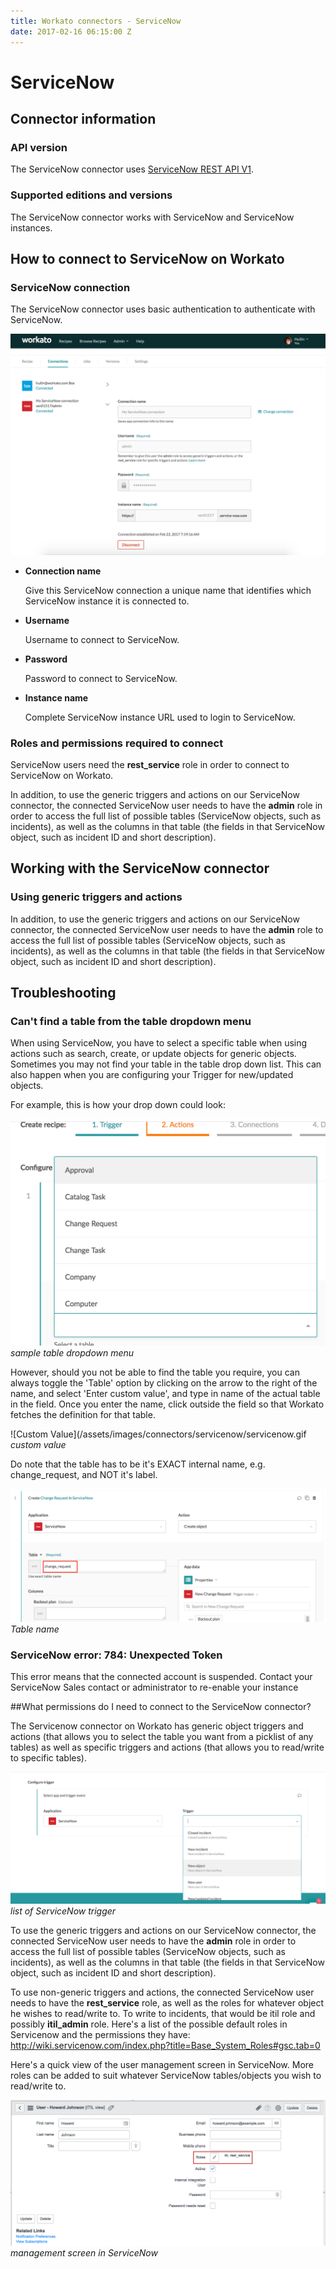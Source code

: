 ```yaml
---
title: Workato connectors - ServiceNow
date: 2017-02-16 06:15:00 Z
---
```


# ServiceNow

## Connector information

### API version
The ServiceNow connector uses [ServiceNow REST API V1](http://wiki.servicenow.com/index.php?title=REST_API#ServiceNow_REST_API_Resources).

### Supported editions and versions
The ServiceNow connector works with ServiceNow and ServiceNow instances.

## How to connect to ServiceNow on Workato

### ServiceNow connection
The ServiceNow connector uses basic authentication to authenticate with ServiceNow.

![Configured ServiceNow connection](/assets/images/connectors/servicenow/configured-servicenow-connection.png)
* **Connection name**

  Give this ServiceNow connection a unique name that identifies which ServiceNow instance it is connected to.

* **Username**

  Username to connect to ServiceNow.

* **Password**

  Password to connect to ServiceNow.

* **Instance name**

  Complete ServiceNow instance URL used to login to ServiceNow.

### Roles and permissions required to connect
ServiceNow users need the **rest_service** role in order to connect to ServiceNow on Workato.

In addition, to use the generic triggers and actions on our ServiceNow connector, the connected ServiceNow user needs to have the **admin** role in order to access the full list of possible tables (ServiceNow objects, such as incidents), as well as the columns in that table (the fields in that ServiceNow object, such as incident ID and short description).

## Working with the ServiceNow connector
### Using generic triggers and actions
In addition, to use the generic triggers and actions on our ServiceNow connector, the connected ServiceNow user needs to have the **admin** role to access the full list of possible tables (ServiceNow objects, such as incidents), as well as the columns in that table (the fields in that ServiceNow object, such as incident ID and short description).


## Troubleshooting

### Can't find a table from the table dropdown menu

When using ServiceNow, you have to select a specific table when using actions such as search, create, or update objects for generic objects. Sometimes you may not find your table in the table drop down list. This can also happen when you are configuring your Trigger for new/updated objects. 

For example, this is how your drop down could look:

![Table options](/assets/images/connectors/servicenow/table-workato.png)
*sample table dropdown menu*

However, should you not be able to find the table you require, you can always toggle the 'Table' option by clicking on the arrow to the right of the name, and select 'Enter custom value', and type in name of the actual table in the field. Once you enter the name, click outside the field so that Workato fetches the definition for that table.

![Custom Value](/assets/images/connectors/servicenow/servicenow.gif
*custom value*

Do note that the table has to be it's EXACT internal name, e.g. change_request, and NOT it's label.

![Table name](/assets/images/connectors/servicenow/table-name.png)
*Table name*

### ServiceNow error: 784: Unexpected Token

This error means that the connected account is suspended. Contact your ServiceNow Sales contact or administrator to re-enable your instance 


##What permissions do I need to connect to the ServiceNow connector?

The Servicenow connector on Workato has generic object triggers and actions (that allows you to select the table you want from a picklist of any tables) as well as specific triggers and actions (that allows you to read/write to specific tables).

![Configure trigger](/assets/images/connectors/servicenow/configure-trigger.png)
*list of ServiceNow trigger*

To use the generic triggers and actions on our ServiceNow connector, the connected ServiceNow user needs to have the **admin** role in order to access the full list of possible tables (ServiceNow objects, such as incidents), as well as the columns in that table (the fields in that ServiceNow object, such as incident ID and short description).

To use non-generic triggers and actions, the connected ServiceNow user needs to have the **rest_service** role, as well as the roles for whatever object he wishes to read/write to. To write to incidents, that would be itil role and possibly **itil_admin** role. Here's a list of the possible default roles in Servicenow and the permissions they have: http://wiki.servicenow.com/index.php?title=Base_System_Roles#gsc.tab=0

Here's a quick view of the user management screen in ServiceNow. More roles can be added to suit whatever ServiceNow tables/objects you wish to read/write to.

![Management Screen](/assets/images/connectors/servicenow/management-screen.png)
*management screen in ServiceNow*
